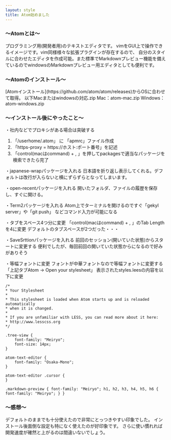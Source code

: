 ```yaml
---
layout: style
title: Atom始めました
---
```


<h3> 〜Atomとは〜 </h3>

プログラミング用(開発者用)のテキストエディタです。
vimをGUI上で操作できるイメージです。vim同様様々な拡張プラグインが存在するので、
自分のスタイルに合わせたエディタを作成可能。また標準でMarkdownプレビュー機能を備えているのでwindowsのMarkdownプレビュー用エディタとしても便利です。

<h3> 〜Atomのインストール〜 </h3>
[Atomインストール](https://github.com/atom/atom/releases)からOSに合わせて取得。
以下Macまたはwindowsの対応.zip
Mac：atom-mac.zip
Windows：atom-windows.zip

<h3> 〜インストール後にやったこと〜 </h3>

・社内などでプロキシがある場合は突破する
1. 「/userhome/.atom」 に 「apmrc」ファイル作成
2. 「https-proxy = https://ホスト:ポート番号」を記述
3. 「control(macはcommand) + , 」を押してpackagesで適当なパッケージを検索できたら完了

・japanese-wrapパッケージを入れる
日本語を折り返し表示してくれる。デフォルトは改行が入らないと横にずらずらとなってしまいます。

・open-recentパッケージを入れる
開いたフォルダ、ファイルの履歴を保存し、すぐに開ける。

・Term2パッケージを入れる
Atom上でターミナルを開けるのですぐ「gekyl server」や「git push」
などコマンド入力が可能になる

・タブをスペース4つ分に変更
「control(macはcommand) + , 」のTab Lengthを4に変更
デフォルトのタブスペースが2つだった・・・

・SaveSrttionパッケージを入れる
前回のセッション(開いていた状態)からスタートに変更する
便利でしたが、毎回前回の開いていた状態からになるので好みがありそう

・等幅フォントに変更
フォントが中華フォントなので等幅フォントに変更する
「上記タブAtom → Open your stylesheet」
表示されたstyles.leesの内容を以下に変更

    /*
    * Your Stylesheet
    *
    * This stylesheet is loaded when Atom starts up and is reloaded automatically
    * when it is changed.
    *
    * If you are unfamiliar with LESS, you can read more about it here:
    * http://www.lesscss.org
    */

    .tree-view {
        font-family: "Meiryo";
        font-size: 14px;
    }

    atom-text-editor {
        font-family: "Osaka-Mono";
    }

    atom-text-editor .cursor {
    }

    .markdown-preview { font-family: "Meiryo"; h1, h2, h3, h4, h5, h6 { font-family: "Meiryo"; } }


<h3> 〜感想〜 </h3>

デフォルトのままでも十分使えたので非常にとっつきやすい印象でした。
インストール後面倒な設定も特になく使えたのが好印象です。
さらに使い慣れれば開発速度が確然と上がるのは間違いないでしょう。
